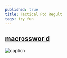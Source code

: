 ```yaml
---
published: true
title: Tactical Pod Regult
tags: toy fun
---
```


## [macrossworld](http://www.macrossworld.com/mwf/topic/42628-172-moscato-regult-tactical-pod/)

![caption](http://www.macrossworld.com/mwf/uploads/monthly_06_2014/post-12411-0-95804800-1403843374_thumb.jpg)
